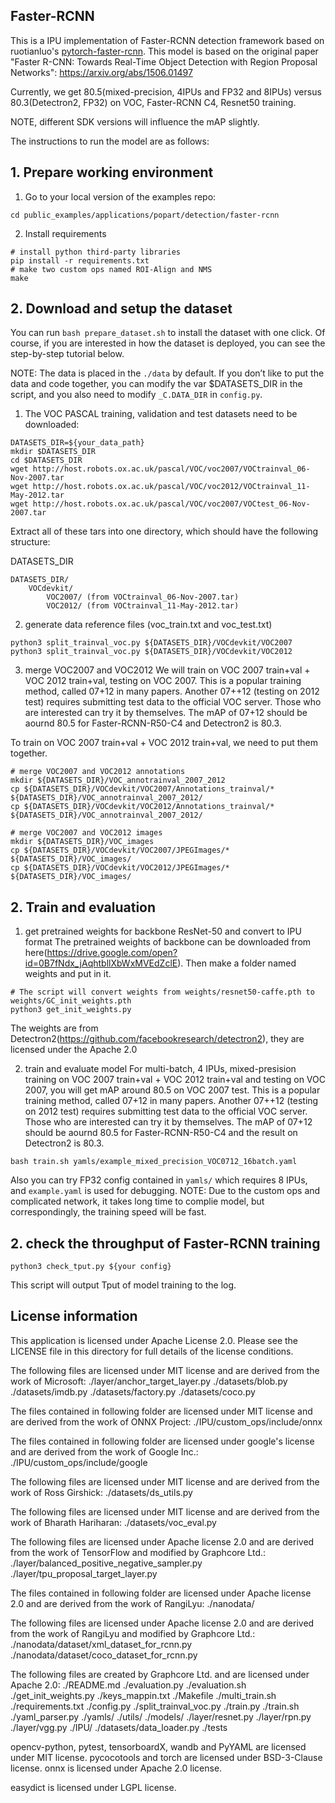 ## Faster-RCNN
This is a IPU implementation of Faster-RCNN detection framework based on ruotianluo's [pytorch-faster-rcnn](https://github.com/ruotianluo/pytorch-faster-rcnn). This model is based on the original paper "Faster R-CNN: Towards Real-Time Object Detection with Region Proposal Networks": https://arxiv.org/abs/1506.01497

Currently, we get 80.5(mixed-precision, 4IPUs and FP32 and 8IPUs) versus 80.3(Detectron2, FP32) on VOC, Faster-RCNN C4, Resnet50 training.

NOTE, different SDK versions will influence the mAP slightly.

The instructions to run the model are as follows:

## 1. Prepare working environment

1. Go to your local version of the examples repo:
```
cd public_examples/applications/popart/detection/faster-rcnn
```

2. Install requirements
```
# install python third-party libraries
pip install -r requirements.txt
# make two custom ops named ROI-Align and NMS
make
```

## 2. Download and setup the dataset

You can run `bash prepare_dataset.sh` to install the dataset with one click. Of course, if you are interested in how the dataset is deployed, you can see the step-by-step tutorial below.

NOTE: The data is placed in the `./data` by default. If you don’t like to put the data and code together, you can modify the var $DATASETS_DIR in the script, and you also need to modify `_C.DATA_DIR` in `config.py`.

1. The VOC PASCAL training, validation and test datasets need to be downloaded:
```
DATASETS_DIR=${your_data_path}
mkdir $DATASETS_DIR
cd $DATASETS_DIR
wget http://host.robots.ox.ac.uk/pascal/VOC/voc2007/VOCtrainval_06-Nov-2007.tar
wget http://host.robots.ox.ac.uk/pascal/VOC/voc2012/VOCtrainval_11-May-2012.tar
wget http://host.robots.ox.ac.uk/pascal/VOC/voc2007/VOCtest_06-Nov-2007.tar
```
Extract all of these tars into one directory, which should have the following structure:

DATASETS_DIR
```
DATASETS_DIR/
    VOCdevkit/
        VOC2007/ (from VOCtrainval_06-Nov-2007.tar)
        VOC2012/ (from VOCtrainval_11-May-2012.tar)
```

2. generate data reference files (voc_train.txt and voc_test.txt)
```
python3 split_trainval_voc.py ${DATASETS_DIR}/VOCdevkit/VOC2007
python3 split_trainval_voc.py ${DATASETS_DIR}/VOCdevkit/VOC2012
```

3. merge VOC2007 and VOC2012
We will train on VOC 2007 train+val + VOC 2012 train+val, testing on VOC 2007. This is a popular training method, called 07+12 in many papers. Another 07++12 (testing on 2012 test) requires submitting test data to the official VOC server. Those who are interested can try it by themselves. The mAP of 07+12 should be aournd 80.5 for Faster-RCNN-R50-C4 and Detectron2 is 80.3. 

To train on VOC 2007 train+val + VOC 2012 train+val, we need to put them together.
```
# merge VOC2007 and VOC2012 annotations
mkdir ${DATASETS_DIR}/VOC_annotrainval_2007_2012
cp ${DATASETS_DIR}/VOCdevkit/VOC2007/Annotations_trainval/* ${DATASETS_DIR}/VOC_annotrainval_2007_2012/
cp ${DATASETS_DIR}/VOCdevkit/VOC2012/Annotations_trainval/* ${DATASETS_DIR}/VOC_annotrainval_2007_2012/

# merge VOC2007 and VOC2012 images
mkdir ${DATASETS_DIR}/VOC_images
cp ${DATASETS_DIR}/VOCdevkit/VOC2007/JPEGImages/* ${DATASETS_DIR}/VOC_images/
cp ${DATASETS_DIR}/VOCdevkit/VOC2012/JPEGImages/* ${DATASETS_DIR}/VOC_images/
```

## 2. Train and evaluation

1. get pretrained weights for backbone ResNet-50 and convert to IPU format
The pretrained weights of backbone can be downloaded from here(https://drive.google.com/open?id=0B7fNdx_jAqhtbllXbWxMVEdZclE).
Then make a folder named weights and put in it.

```
# The script will convert weights from weights/resnet50-caffe.pth to weights/GC_init_weights.pth 
python3 get_init_weights.py 
```
The weights are from Detectron2(https://github.com/facebookresearch/detectron2), they are licensed under the Apache 2.0

2. train and evaluate model
For multi-batch, 4 IPUs, mixed-presision training on VOC 2007 train+val + VOC 2012 train+val and testing on VOC 2007, you will get mAP around 80.5 on VOC 2007 test. 
This is a popular training method, called 07+12 in many papers. Another 07++12 (testing on 2012 test) requires submitting test data to the official VOC server. Those who are interested can try it by themselves. The mAP of 07+12 should be aournd 80.5 for Faster-RCNN-R50-C4 and the result on Detectron2 is 80.3. 
```
bash train.sh yamls/example_mixed_precision_VOC0712_16batch.yaml
```
Also you can try FP32 config contained in `yamls/` which requires 8 IPUs, and `example.yaml` is used for debugging.
NOTE: Due to the custom ops and complicated network, it takes long time to complie model, but correspondingly, the training speed will be fast.

## 2. check the throughput of Faster-RCNN training
```
python3 check_tput.py ${your config}
```
This script will output Tput of model training to the log.

## License information
This application is licensed under Apache License 2.0.
Please see the LICENSE file in this directory for full details of the license conditions.

The following files are licensed under MIT license and are derived from the work of Microsoft: 
./layer/anchor_target_layer.py 
./datasets/blob.py 
./datasets/imdb.py 
./datasets/factory.py 
./datasets/coco.py 

The files contained in following folder are licensed under MIT license and are derived from the work of ONNX Project: 
./IPU/custom_ops/include/onnx

The files contained in following folder are licensed under google's license and are derived from the work of Google Inc.: 
./IPU/custom_ops/include/google

The following files are licensed under MIT license and are derived from the work of Ross Girshick: 
./datasets/ds_utils.py 

The following files are licensed under MIT license and are derived from the work of Bharath Hariharan: 
./datasets/voc_eval.py

The following files are licensed under Apache license 2.0 and are derived from the work of TensorFlow and modified by Graphcore Ltd.: 
./layer/balanced_positive_negative_sampler.py 
./layer/tpu_proposal_target_layer.py 

The files contained in following folder are licensed under Apache license 2.0 and are derived from the work of RangiLyu: 
./nanodata/

The following files are licensed under Apache license 2.0 and are derived from the work of RangiLyu and modified by Graphcore Ltd.: 
./nanodata/dataset/xml_dataset_for_rcnn.py 
./nanodata/dataset/coco_dataset_for_rcnn.py

The following files are created by Graphcore Ltd. and are licensed under Apache 2.0:
./README.md 
./evaluation.py 
./evaluation.sh 
./get_init_weights.py 
./keys_mappin.txt 
./Makefile 
./multi_train.sh 
./requirements.txt 
./config.py 
./split_trainval_voc.py 
./train.py 
./train.sh 
./yaml_parser.py 
./yamls/ 
./utils/ 
./models/ 
./layer/resnet.py 
./layer/rpn.py 
./layer/vgg.py 
./IPU/ 
./datasets/data_loader.py 
./tests

opencv-python, pytest, tensorboardX, wandb and PyYAML are licensed under MIT license.
pycocotools and torch are licensed under BSD-3-Clause license.
onnx is licensed under Apache 2.0 license.

easydict is licensed under LGPL license.
